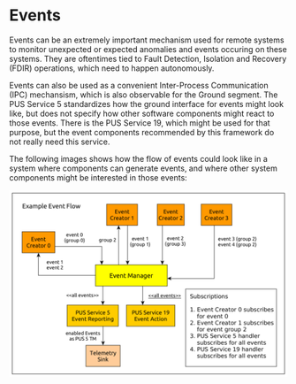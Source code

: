 # Events

Events can be an extremely important mechanism used for remote systems to monitor unexpected
or expected anomalies and events occuring on these systems. They are oftentimes tied to
Fault Detection, Isolation and Recovery (FDIR) operations, which need to happen autonomously.

Events can also be used as a convenient Inter-Process Communication (IPC) mechansism, which is
also observable for the Ground segment. The PUS Service 5 standardizes how the ground interface
for events might look like, but does not specify how other software components might react
to those events. There is the PUS Service 19, which might be used for that purpose, but the
event components recommended by this framework do not really need this service.

The following images shows how the flow of events could look like in a system where components
can generate events, and where other system components might be interested in those events:

![Event flow](images/events/event_man_arch.png)
